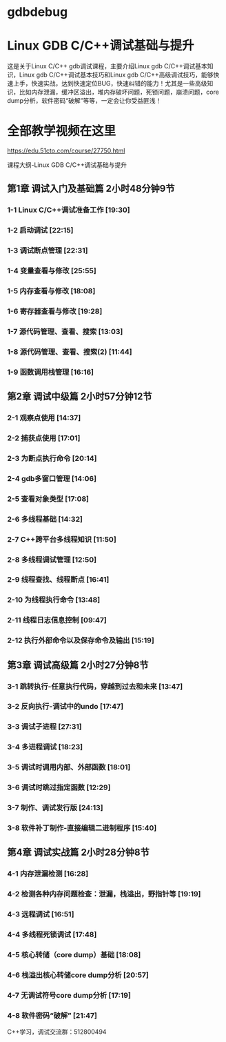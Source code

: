 # gdbdebug

# Linux GDB C/C++调试基础与提升
这是关于Linux C/C++ gdb调试课程，主要介绍Linux gdb C/C++调试基本知识，Linux gdb C/C++调试基本技巧和Linux gdb C/C++高级调试技巧，能够快速上手，快速实战，达到快速定位BUG，快速纠错的能力！尤其是一些高级知识，比如内存泄漏，缓冲区溢出，堆内存破坏问题，死锁问题，崩溃问题，core dump分析，软件密码“破解”等等，一定会让你受益匪浅！

# 全部教学视频在这里

https://edu.51cto.com/course/27750.html




课程大纲-Linux GDB C/C++调试基础与提升


## 第1章 调试入门及基础篇    2小时48分钟9节
### 1-1    Linux C/C++调试准备工作    [19:30]
### 1-2    启动调试   [22:15]
### 1-3    调试断点管理   [22:31]
### 1-4    变量查看与修改    [25:55]
### 1-5    内存查看与修改    [18:08]
### 1-6    寄存器查看与修改    [19:28]
### 1-7    源代码管理、查看、搜索    [13:03]
### 1-8    源代码管理、查看、搜索(2)    [11:44]
### 1-9    函数调用栈管理    [16:16]
## 第2章 调试中级篇    2小时57分钟12节
    
### 2-1    观察点使用    [14:37]
### 2-2    捕获点使用    [17:01]
### 2-3    为断点执行命令    [20:14]
### 2-4    gdb多窗口管理    [14:06]
### 2-5    查看对象类型    [17:08]
### 2-6    多线程基础    [14:32]
### 2-7    C++跨平台多线程知识    [11:50]
### 2-8    多线程调试管理   [12:50]
### 2-9    线程查找、线程断点    [16:41]
### 2-10    为线程执行命令   [13:48]
### 2-11    线程日志信息控制    [09:47]
### 2-12    执行外部命令以及保存命令及输出    [15:19]

## 第3章 调试高级篇    2小时27分钟8节
### 3-1    跳转执行-任意执行代码，穿越到过去和未来    [13:47]
### 3-2    反向执行-调试中的undo   [17:47]
### 3-3    调试子进程    [27:31]
### 3-4    多进程调试   [18:23]
### 3-5    调试时调用内部、外部函数   [18:01]
### 3-6    调试时跳过指定函数    [12:29]
### 3-7    制作、调试发行版    [24:13]
### 3-8    软件补丁制作-直接编辑二进制程序    [15:40]

## 第4章 调试实战篇    2小时28分钟8节
### 4-1   内存泄漏检测    [16:28]
### 4-2    检测各种内存问题检查：泄漏，栈溢出，野指针等    [19:19]
### 4-3    远程调试   [16:51]
### 4-4    多线程死锁调试    [17:48]
### 4-5    核心转储（core dump）基础    [18:08]
### 4-6    栈溢出核心转储core dump分析    [20:57]
### 4-7    无调试符号core dump分析    [17:19]
### 4-8    软件密码“破解”    [21:47]

C++学习，调试交流群：512800494
